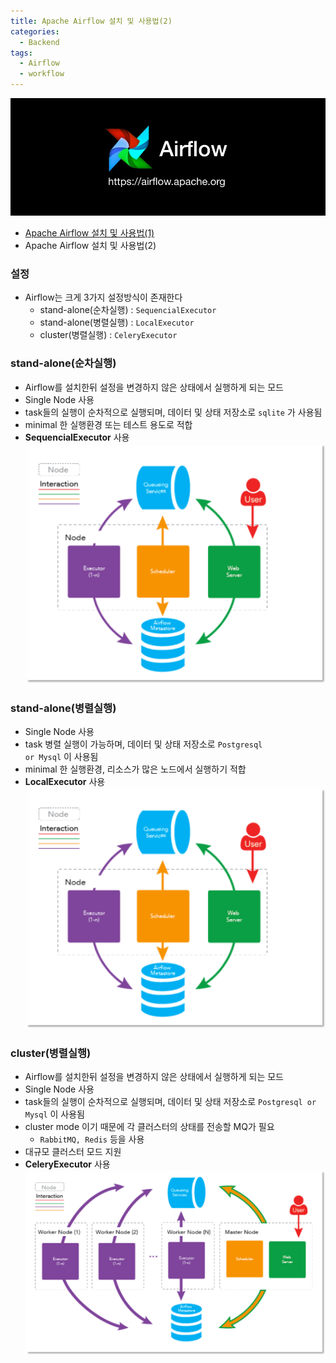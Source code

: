 ```yaml
---
title: Apache Airflow 설치 및 사용법(2)
categories:
  - Backend
tags:
  - Airflow
  - workflow
---
```


![](../assets/images/2018-06-18-airflow-1/airflow-logo.jpg)

- [Apache Airflow 설치 및 사용법(1)](https://yjkim0083.github.io/airflow-1/)
- Apache Airflow 설치 및 사용법(2)

### 설정
- Airflow는 크게 3가지 설정방식이 존재한다
    - stand-alone(순차실행) : <code>SequencialExecutor</code>
    - stand-alone(병렬실행) : <code>LocalExecutor</code>
    - cluster(병렬실행) : <code>CeleryExecutor</code>

### stand-alone(순차실행)
- Airflow를 설치한뒤 설정을 변경하지 않은 상태에서 실행하게 되는 모드
- Single Node 사용
- task들의 실행이 순차적으로 실행되며, 데이터 및 상태 저장소로 <code>sqlite</code> 가 사용됨
- minimal 한 실행환경 또는 테스트 용도로 적합
- __SequencialExecutor__ 사용
![](../assets/images/2018-06-18-airflow-1/single_node.png)

### stand-alone(병렬실행)
- Single Node 사용
- task 병렬 실행이 가능하며, 데이터 및 상태 저장소로 <code>Postgresql or Mysql</code> 이 사용됨
- minimal 한 실행환경, 리소스가 많은 노드에서 실행하기 적합
- __LocalExecutor__ 사용
![](../assets/images/2018-06-18-airflow-1/single_node.png)

### cluster(병렬실행)
- Airflow를 설치한뒤 설정을 변경하지 않은 상태에서 실행하게 되는 모드
- Single Node 사용
- task들의 실행이 순차적으로 실행되며, 데이터 및 상태 저장소로 <code>Postgresql or Mysql</code> 이 사용됨
- cluster mode 이기 때문에 각 클러스터의 상태를 전송할 MQ가 필요
   - <code>RabbitMQ, Redis</code> 등을 사용
- 대규모 클러스터 모드 지원
- __CeleryExecutor__ 사용
![](../assets/images/2018-06-18-airflow-1/cluster_node.png)



